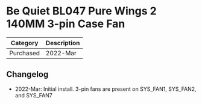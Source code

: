 # Be Quiet BL047 Pure Wings 2 140MM 3-pin Case Fan

| Category          | Description           |
|-------------------|-----------------------|
| Purchased         | 2022-Mar              |

## Changelog
- 2022-Mar: Initial install. 3-pin fans are present on SYS_FAN1, SYS_FAN2, and SYS_FAN7
